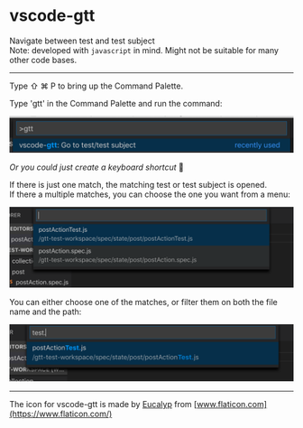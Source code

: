 # vscode-gtt
Navigate between test and test subject  
Note: developed with `javascript` in mind. Might not be suitable for many other code bases.

-----

Type ⇧ &#8984; P to bring up the Command Palette.

Type 'gtt' in the Command Palette and run the command:

<img src=assets/cmd-palette.png>

_Or you could just create a keyboard shortcut_ 👊

If there is just one match, the matching test or test subject is opened.  
If there a multiple matches, you can choose the one you want from a menu:

<img src=assets/multiple-results.png>

You can either choose one of the matches, or filter them on both the file name and the path:

<img src=assets/filter-results.png>

-----
The icon for vscode-gtt is made by [Eucalyp](https://www.flaticon.com/authors/eucalyp) from [www.flaticon.com](https://www.flaticon.com/)
